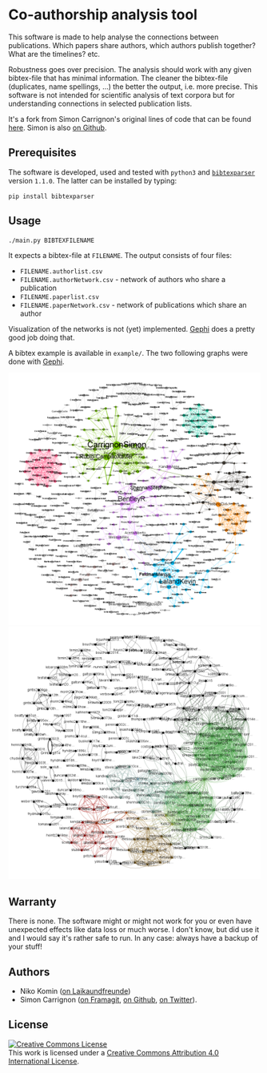 # Co-authorship analysis tool

This software is made to help analyse the connections between
publications. Which papers share authors, which authors publish
together?  What are the timelines? etc.

Robustness goes over precision. The analysis should work with any
given bibtex-file that has minimal information.  The cleaner the
bibtex-file (duplicates, name spellings, ...) the better the output,
i.e. more precise. This software is not intended for scientific
analysis of text corpora but for understanding connections in selected
publication lists.

It's a fork from  Simon Carrignon's original lines of code that can be
found [here](https://framagit.org/sc/pybibnet). Simon is also [on Github](https://github.com/simoncarrignon).

## Prerequisites

The software is developed, used and tested with `python3` and 
[`bibtexparser`](https://github.com/sciunto-org/python-bibtexparser)
version `1.1.0`. The latter can be installed by typing:

    pip install bibtexparser


## Usage

```bash
./main.py BIBTEXFILENAME
```

It expects a bibtex-file at `FILENAME`. The output consists of four
files:

  * `FILENAME.authorlist.csv`
  * `FILENAME.authorNetwork.csv` - network of authors who share a publication
  * `FILENAME.paperlist.csv`
  * `FILENAME.paperNetwork.csv` - network of publications which share an author

Visualization of the networks is not (yet)
implemented. [Gephi](https://gephi.org/) does a pretty good job doing
that.


A bibtex example is available in `example/`. The two following graphs were done with [Gephi](https://gephi.org/).

![Co-author network of phd.bib](example/phdAuthorNET.png)
![Co-paper network of phd.bib](example/phdPaperNET.png)


## Warranty

There is none. The software might or might not work for you or even
have unexpected effects like data loss or much worse. I don't know,
but did use it and I would say it's rather safe to run. In any case:
always have a backup of your stuff!

## Authors

  * Niko Komin ([on Laikaundfreunde](http://www.laikaundfreunde.de/niko-komin))
  * Simon Carrignon ([on Framagit](https://framagit.org/sc), [on Github](https://github.com/simoncarrignon), [on Twitter](https://twitter.com/SimonCarrignon/)).


## License


<a rel="license" href="http://creativecommons.org/licenses/by/4.0/"><img alt="Creative Commons License" style="border-width:0" src="https://i.creativecommons.org/l/by/4.0/88x31.png" /></a><br />This work is licensed under a <a rel="license" href="http://creativecommons.org/licenses/by/4.0/">Creative Commons Attribution 4.0 International License</a>.
